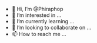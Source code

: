- 👋 Hi, I’m @Phiraphop
- 👀 I’m interested in ...
- 🌱 I’m currently learning ...
- 💞️ I’m looking to collaborate on ...
- 📫 How to reach me ...

<!---
Phiraphop/Phiraphop is a ✨ special ✨ repository because its `README.md` (this file) appears on your GitHub profile.
You can click the Preview link to take a look at your changes.
--->
